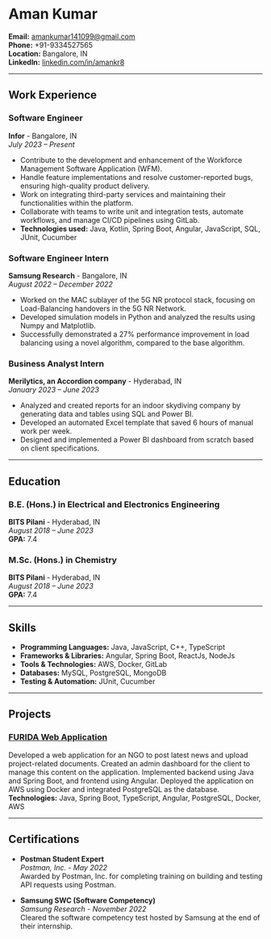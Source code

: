 # Aman Kumar

**Email:** [amankumar141099@gmail.com](mailto:amankumar141099@gmail.com)  
**Phone:** +91-9334527565  
**Location:** Bangalore, IN  
**LinkedIn:** [linkedin.com/in/amankr8](https://www.linkedin.com/in/amankr8/)

---

## Work Experience

### Software Engineer

**Infor** - Bangalore, IN  
_July 2023 – Present_

- Contribute to the development and enhancement of the Workforce Management Software Application (WFM).
- Handle feature implementations and resolve customer-reported bugs, ensuring high-quality product delivery.
- Work on integrating third-party services and maintaining their functionalities within the platform.
- Collaborate with teams to write unit and integration tests, automate workflows, and manage CI/CD pipelines using GitLab.
- **Technologies used:** Java, Kotlin, Spring Boot, Angular, JavaScript, SQL, JUnit, Cucumber

### Software Engineer Intern

**Samsung Research** - Bangalore, IN  
_August 2022 – December 2022_

- Worked on the MAC sublayer of the 5G NR protocol stack, focusing on Load-Balancing handovers in the 5G NR Network.
- Developed simulation models in Python and analyzed the results using Numpy and Matplotlib.
- Successfully demonstrated a 27% performance improvement in load balancing using a novel algorithm, compared to the base algorithm.

### Business Analyst Intern

**Merilytics, an Accordion company** - Hyderabad, IN  
_January 2023 – June 2023_

- Analyzed and created reports for an indoor skydiving company by generating data and tables using SQL and Power BI.
- Developed an automated Excel template that saved 6 hours of manual work per week.
- Designed and implemented a Power BI dashboard from scratch based on client specifications.

---

## Education

### B.E. (Hons.) in Electrical and Electronics Engineering

**BITS Pilani** - Hyderabad, IN  
_August 2018 – June 2023_  
**GPA:** 7.4

### M.Sc. (Hons.) in Chemistry

**BITS Pilani** - Hyderabad, IN  
_August 2018 – June 2023_  
**GPA:** 7.4

---

## Skills

- **Programming Languages:** Java, JavaScript, C++, TypeScript
- **Frameworks & Libraries:** Angular, Spring Boot, ReactJs, NodeJs
- **Tools & Technologies:** AWS, Docker, GitLab
- **Databases:** MySQL, PostgreSQL, MongoDB
- **Testing & Automation:** JUnit, Cucumber

---

## Projects

### [FURIDA Web Application](https://furida.in)

Developed a web application for an NGO to post latest news and upload project-related documents. Created an admin dashboard for the client to manage this content on the application. Implemented backend using Java and Spring Boot, and frontend using Angular. Deployed the application on AWS using Docker and integrated PostgreSQL as the database.  
**Technologies:** Java, Spring Boot, TypeScript, Angular, PostgreSQL, Docker, AWS

---

## Certifications

- **Postman Student Expert**  
  _Postman, Inc. - May 2022_  
  Awarded by Postman, Inc. for completing training on building and testing API requests using Postman.

- **Samsung SWC (Software Competency)**  
  _Samsung Research - November 2022_  
  Cleared the software competency test hosted by Samsung at the end of their internship.
